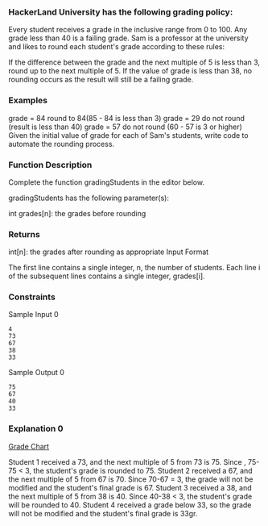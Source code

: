 ### HackerLand University has the following grading policy:

Every student receives a grade in the inclusive range from 0 to 100.
Any grade less than 40 is a failing grade.
Sam is a professor at the university and likes to round each student's grade according to these rules:

If the difference between the grade and the next multiple of 5 is less than 3, round up to the next multiple of 5.
If the value of grade is less than 38, no rounding occurs as the result will still be a failing grade.

### Examples

grade = 84 round to 84(85 - 84 is less than 3)
grade = 29 do not round (result is less than 40)
grade = 57 do not round (60 - 57 is 3 or higher)
Given the initial value of grade for each of Sam's students, write code to automate the rounding process.

### Function Description

Complete the function gradingStudents in the editor below.

gradingStudents has the following parameter(s):

int grades[n]: the grades before rounding

### Returns

int[n]: the grades after rounding as appropriate
Input Format

The first line contains a single integer, n, the number of students.
Each line i of the subsequent lines contains a single integer, grades[i].

### Constraints

Sample Input 0

```
4
73
67
38
33
```

Sample Output 0

```
75
67
40
33
```

### Explanation 0

[Grade Chart](./gradechart.png)

Student 1 received a 73, and the next multiple of 5 from 73 is 75. Since , 75-75 < 3, the student's grade is rounded to 75.
Student 2 received a 67, and the next multiple of 5 from 67 is 70. Since 70-67 = 3, the grade will not be modified and the student's final grade is 67.
Student 3 received a 38, and the next multiple of 5 from 38 is 40. Since 40-38 < 3, the student's grade will be rounded to 40.
Student 4 received a grade below 33, so the grade will not be modified and the student's final grade is 33gr.
